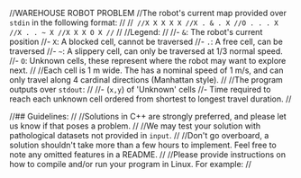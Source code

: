 //WAREHOUSE ROBOT PROBLEM
//The robot's current map provided over `stdin` in the following format:
//
//```
//X X X X X
//X . & . X
//O . . . X
//X . . ~ X
//X X X O X
//```
//
//Legend:
//
//-   `&`: The robot's current position
//-   `X`: A blocked cell, cannot be traversed
//-   `.`: A free cell, can be traversed
//-   `~`: A slippery cell, can only be traversed at 1/3 normal speed.
//-   `O`: Unknown cells, these represent where the robot may want to explore next.
//
//Each cell is 1 m wide. The has a nominal speed of 1 m/s, and can only travel along 4 cardinal directions (Manhattan style).
//
//The program outputs over `stdout`:
//
//-   (`x,y`) of 'Unknown' cells
//-   Time required to reach each unknown cell ordered from shortest to longest travel duration.
//

//## Guidelines:
//
//Solutions in C++ are strongly preferred, and please let us know if that poses a problem.
//
//We may test your solution with pathological datasets not provided in `input`.
//
//Don't go overboard, a solution shouldn't take more than a few hours to implement. Feel free to note any omitted features in a README.
//
//Please provide instructions on how to compile and/or run your program in Linux. For example:
//

